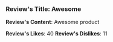### Review's Title: Awesome

**Review's Content**:
Awesome product

**Review's Likes**: 40
**Review's Dislikes**: 11
